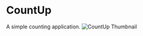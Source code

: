 # CountUp
A simple counting application.
![CountUp Thumbnail](https://raw.githubusercontent.com/your-username/your-repo/main/images/CountUp.png)
